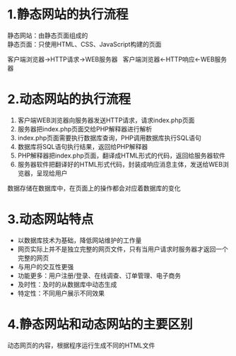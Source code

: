 # 1.静态网站的执行流程
静态网站：由静态页面组成的   
静态页面：只使用HTML、CSS、JavaScript构建的页面     

客户端浏览器->HTTP请求->WEB服务器    
客户端浏览器<-HTTP响应<-WEB服务器 

# 2.动态网站的执行流程
1. 客户端WEB浏览器向服务器发送HTTP请求，请求index.php页面  
2. 服务器把index.php页面交给PHP解释器进行解析  
3. index.php页面需要执行数据库查询，PHP调用数据库执行SQL语句  
4. 数据库将SQL语句执行结果，返回给PHP解释器  
5. PHP解释器把index.php页面，翻译成HTML形式的代码，返回给服务器软件  
6. 服务器软件把翻译好的HTML形式代码，封装成响应消息主体，发送给WEB浏览器，呈现给用户  

数据存储在数据库中，在页面上的操作都会对应着数据库的变化

# 3.动态网站特点
- 以数据库技术为基础，降低网站维护的工作量
- 网页实际上并不是独立完整的网页文件，只有当用户请求时服务器才返回一个完整的网页
- 与用户的交互性更强
- 功能更多：用户注册/登录、在线调查、订单管理、电子商务
- 及时性：及时的从数据库中动态生成
- 特定性：不同用户展示不同效果

# 4.静态网站和动态网站的主要区别
动态网页的内容，根据程序运行生成不同的HTML文件
